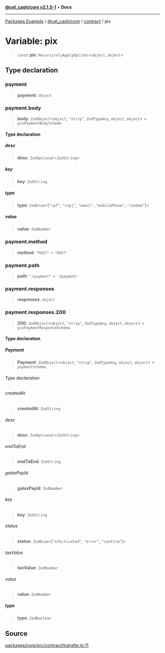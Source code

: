 [**@cel_cash/core v2.1.5-1**](../../README.md) • **Docs**

***

[Packages Example](../../../../README.md) / [@cel\_cash/core](../../README.md) / [contract](../README.md) / pix

# Variable: pix

> `const` **pix**: `RecursivelyApplyOptions`\<`object`, `object`\>

## Type declaration

### payment

> **payment**: `object`

### payment.body

> **body**: `ZodObject`\<`object`, `"strip"`, `ZodTypeAny`, `object`, `object`\> = `pixPaymentBodySchema`

#### Type declaration

##### desc

> **desc**: `ZodOptional`\<`ZodString`\>

##### key

> **key**: `ZodString`

##### type

> **type**: `ZodEnum`\<[`"cpf"`, `"cnpj"`, `"email"`, `"mobilePhone"`, `"random"`]\>

##### value

> **value**: `ZodNumber`

### payment.method

> **method**: `"POST"` = `'POST'`

### payment.path

> **path**: `"/payment"` = `'/payment'`

### payment.responses

> **responses**: `object`

### payment.responses.200

> **200**: `ZodObject`\<`object`, `"strip"`, `ZodTypeAny`, `object`, `object`\> = `pixPaymentResponseSchema`

#### Type declaration

##### Payment

> **Payment**: `ZodObject`\<`object`, `"strip"`, `ZodTypeAny`, `object`, `object`\> = `paymentSchema`

###### Type declaration

###### createdAt

> **createdAt**: `ZodString`

###### desc

> **desc**: `ZodOptional`\<`ZodString`\>

###### endToEnd

> **endToEnd**: `ZodString`

###### galaxPayId

> **galaxPayId**: `ZodNumber`

###### key

> **key**: `ZodString`

###### status

> **status**: `ZodEnum`\<[`"efectivated"`, `"error"`, `"confirm"`]\>

###### taxValue

> **taxValue**: `ZodNumber`

###### value

> **value**: `ZodNumber`

##### type

> **type**: `ZodBoolean`

## Source

[packages/core/src/contract/transfer.ts:11](https://github.com/Pyxlab/celcash/blob/a34e89ae69c9dcb41ba66226cb05c8c8b83b7cf4/packages/core/src/contract/transfer.ts#L11)
